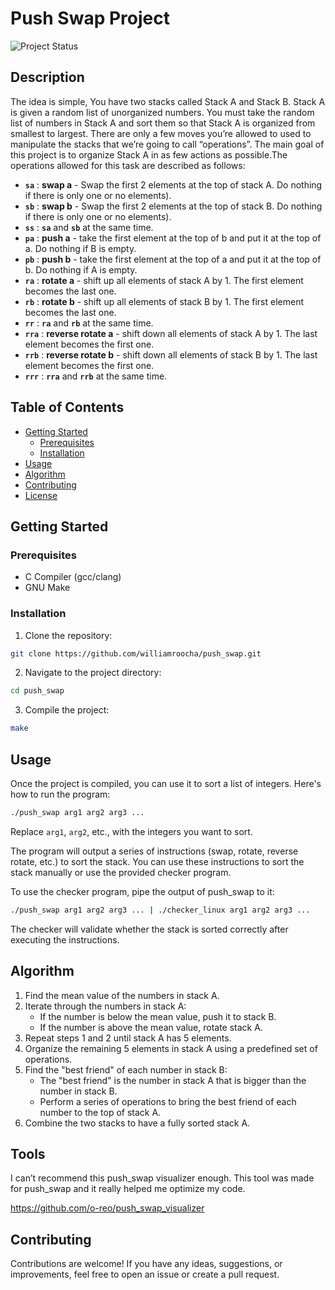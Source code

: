 # Push Swap Project

![Project Status](https://img.shields.io/badge/status-complete-brightgreen.svg)

## Description

The idea is simple, You have two stacks called Stack A and Stack B. Stack A is given a random list of unorganized numbers. You must take the random list of numbers in Stack A and sort them so that Stack A is organized from smallest to largest. There are only a few moves you’re allowed to used to manipulate the stacks that we’re going to call “operations”. The main goal of this project is to organize Stack A in as few actions as possible.The operations allowed for this task are described as follows:

- **`sa`** : **swap a** - Swap the first 2 elements at the top of stack A. Do nothing if there is only one or no elements).
- **`sb`** : **swap b** - Swap the first 2 elements at the top of stack B. Do nothing if there is only one or no elements).
- **`ss`** : **`sa`** and **`sb`** at the same time.
- **`pa`** : **push a** - take the first element at the top of b and put it at the top of a. Do nothing if B is empty.
- **`pb`** : **push b** - take the first element at the top of a and put it at the top of b. Do nothing if A is empty.
- **`ra`** : **rotate a** - shift up all elements of stack A by 1. The first element becomes the last one.
- **`rb`** : **rotate b** - shift up all elements of stack B by 1. The first element becomes the last one.
- **`rr`** : **`ra`** and **`rb`** at the same time.
- **`rra`** : **reverse rotate a** - shift down all elements of stack A by 1. The last element becomes the first one.
- **`rrb`** : **reverse rotate b** - shift down all elements of stack B by 1. The last element becomes the first one.
- **`rrr`** : **`rra`** and **`rrb`** at the same time.


## Table of Contents

- [Getting Started](#getting-started)
  - [Prerequisites](#prerequisites)
  - [Installation](#installation)
- [Usage](#usage)
- [Algorithm](#algorithm)
- [Contributing](#contributing)
- [License](#license)

## Getting Started

### Prerequisites

- C Compiler (gcc/clang)
- GNU Make

### Installation

1. Clone the repository:

```sh
git clone https://github.com/williamroocha/push_swap.git
```

2. Navigate to the project directory:

```sh
cd push_swap
```

3. Compile the project:
```sh
make
```

## Usage

Once the project is compiled, you can use it to sort a list of integers. Here's how to run the program:
```sh
./push_swap arg1 arg2 arg3 ...
```

Replace `arg1`, `arg2`, etc., with the integers you want to sort.

The program will output a series of instructions (swap, rotate, reverse rotate, etc.) to sort the stack. You can use these instructions to sort the stack manually or use the provided checker program.

To use the checker program, pipe the output of push_swap to it:
```sh
./push_swap arg1 arg2 arg3 ... | ./checker_linux arg1 arg2 arg3 ...
```


The checker will validate whether the stack is sorted correctly after executing the instructions.

## Algorithm

1. Find the mean value of the numbers in stack A.
2. Iterate through the numbers in stack A:
   - If the number is below the mean value, push it to stack B.
   - If the number is above the mean value, rotate stack A.
3. Repeat steps 1 and 2 until stack A has 5 elements.
4. Organize the remaining 5 elements in stack A using a predefined set of operations.
5. Find the "best friend" of each number in stack B:
   - The "best friend" is the number in stack A that is bigger than the number in stack B.
   - Perform a series of operations to bring the best friend of each number to the top of stack A.
6. Combine the two stacks to have a fully sorted stack A.

## Tools

I can’t recommend this push_swap visualizer enough. This tool was made for push_swap and it really helped me optimize my code.

https://github.com/o-reo/push_swap_visualizer


## Contributing

Contributions are welcome! If you have any ideas, suggestions, or improvements, feel free to open an issue or create a pull request.

